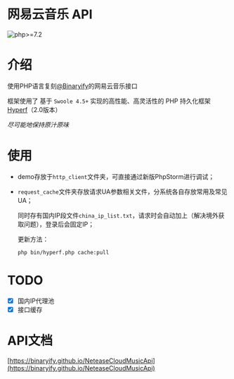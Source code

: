 # 网易云音乐 API
![php>=7.2](https://img.shields.io/badge/php->%3D7.2-orange.svg?maxAge=2592000)

# 介绍
使用PHP语言复刻[@Binaryify][1]的网易云音乐接口

框架使用了 基于 `Swoole 4.5+` 实现的高性能、高灵活性的 PHP 持久化框架[Hyperf][2]（2.0版本）

*尽可能地保持原汁原味*

# 使用
 * demo存放于`http_client`文件夹，可直接通过新版PhpStorm进行调试；
 * `request_cache`文件夹存放请求UA参数相关文件，分系统各自存放常用及常见UA；
 
   同时存有国内IP段文件`china_ip_list.txt`，请求时会自动加上（解决境外获取问题），登录后会固定IP；
   
   更新方法：
   ```shell script
   php bin/hyperf.php cache:pull
   ```

# TODO
- [x] 国内IP代理池
- [x] 接口缓存

# API文档

[https://binaryify.github.io/NeteaseCloudMusicApi](https://binaryify.github.io/NeteaseCloudMusicApi)


  [1]: https://github.com/Binaryify/NeteaseCloudMusicApi
  [2]: https://hyperf.io/
